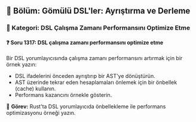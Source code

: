 ## 📘 Bölüm: Gömülü DSL'ler: Ayrıştırma ve Derleme
### 🔹 Kategori: DSL Çalışma Zamanı Performansını Optimize Etme
#### ❓ Soru 1317: DSL çalışma zamanı performansını optimize etme

Bir DSL yorumlayıcısında çalışma zamanı performansını artırmak için bir örnek yazın:

- DSL ifadelerini önceden ayrıştırıp bir AST'ye dönüştürün.
- AST üzerinde tekrar eden hesaplamaları önlemek için bir önbellek (cache) kullanın.
- Performans kazancını örnekle gösterin.

🔧 **Görev:** Rust'ta DSL yorumlayıcıda önbellekleme ile performans optimizasyonu örneği yazın.
